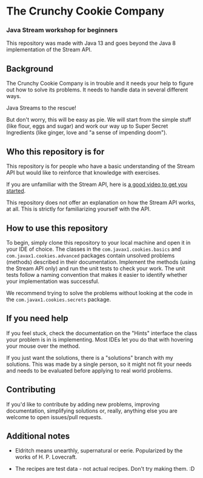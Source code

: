 # The Crunchy Cookie Company
### Java Stream workshop for beginners

This repository was made with Java 13 and goes beyond the Java 8
implementation of the Stream API.

## Background

The Crunchy Cookie Company is in trouble and it needs your help to figure out how 
to solve its problems. It needs to handle data in several different ways.

Java Streams to the rescue!

But don't worry, this will be easy as pie. We will start from the simple stuff (like flour,
eggs and sugar) and work our way up to Super Secret Ingredients (like ginger, love
and "a sense of impending doom").

## Who this repository is for

This repository is for people who have a basic understanding of the Stream API
but would like to reinforce that knowledge with exercises.

If you are unfamiliar with the Stream API, here is [a good video to get you started](https://www.twitch.tv/videos/632600397).

This repository does not offer an explanation on how the Stream API works, at all.
This is strictly for familiarizing yourself with the API.

## How to use this repository

To begin, simply clone this repository to your local machine and open it in your
IDE of choice. The classes in the `com.javax1.cookies.basics` and `com.javax1.cookies.advanced`
packages contain unsolved problems (methods) described in their documentation.
Implement the methods (using the Stream API only) and run the unit tests to check
your work. The unit tests follow a naming convention that makes it easier to identify
whether your implementation was successful.

We recommend trying to solve the problems without looking at the code in the 
`com.javax1.cookies.secrets` package.

## If you need help

If you feel stuck, check the documentation on the "Hints" interface the class your
problem is in is implementing. Most IDEs let you do that with hovering your mouse
over the method.

If you just want the solutions, there is a "solutions" branch with my solutions. 
This was made by a single person, so it might not fit your needs and needs to be 
evaluated before applying to real world problems.

## Contributing

If you'd like to contribute by adding new problems, improving documentation,
simplifying solutions or, really, anything else you are welcome to open issues/pull requests.

## Additional notes

- Eldritch means unearthly, supernatural or eerie. Popularized by the works of H. P. Lovecraft.

- The recipes are test data - not actual recipes. Don't try making them. :D

